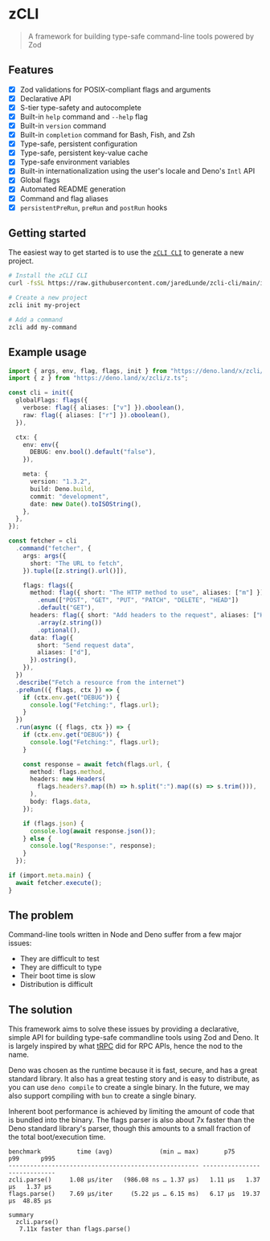 # zCLI

> A framework for building type-safe command-line tools powered by Zod

## Features

- [x] Zod validations for POSIX-compliant flags and arguments
- [x] Declarative API
- [x] S-tier type-safety and autocomplete
- [x] Built-in `help` command and `--help` flag
- [x] Built-in `version` command
- [x] Built-in `completion` command for Bash, Fish, and Zsh
- [x] Type-safe, persistent configuration
- [x] Type-safe, persistent key-value cache
- [x] Type-safe environment variables
- [x] Built-in internationalization using the user's locale and Deno's `Intl`
      API
- [x] Global flags
- [x] Automated README generation
- [x] Command and flag aliases
- [x] `persistentPreRun`, `preRun` and `postRun` hooks

## Getting started

The easiest way to get started is to use the
[`zCLI CLI`](https://github.com/jaredLunde/zcli-cli) to generate a new project.

```sh
# Install the zCLI CLI
curl -fsSL https://raw.githubusercontent.com/jaredLunde/zcli-cli/main/install.sh | sh

# Create a new project
zcli init my-project

# Add a command
zcli add my-command
```

## Example usage

```ts
import { args, env, flag, flags, init } from "https://deno.land/x/zcli/mod.ts";
import { z } from "https://deno.land/x/zcli/z.ts";

const cli = init({
  globalFlags: flags({
    verbose: flag({ aliases: ["v"] }).oboolean(),
    raw: flag({ aliases: ["r"] }).oboolean(),
  }),

  ctx: {
    env: env({
      DEBUG: env.bool().default("false"),
    }),

    meta: {
      version: "1.3.2",
      build: Deno.build,
      commit: "development",
      date: new Date().toISOString(),
    },
  },
});

const fetcher = cli
  .command("fetcher", {
    args: args({
      short: "The URL to fetch",
    }).tuple([z.string().url()]),

    flags: flags({
      method: flag({ short: "The HTTP method to use", aliases: ["m"] })
        .enum(["POST", "GET", "PUT", "PATCH", "DELETE", "HEAD"])
        .default("GET"),
      headers: flag({ short: "Add headers to the request", aliases: ["H"] })
        .array(z.string())
        .optional(),
      data: flag({
        short: "Send request data",
        aliases: ["d"],
      }).ostring(),
    }),
  })
  .describe("Fetch a resource from the internet")
  .preRun(({ flags, ctx }) => {
    if (ctx.env.get("DEBUG")) {
      console.log("Fetching:", flags.url);
    }
  })
  .run(async ({ flags, ctx }) => {
    if (ctx.env.get("DEBUG")) {
      console.log("Fetching:", flags.url);
    }

    const response = await fetch(flags.url, {
      method: flags.method,
      headers: new Headers(
        flags.headers?.map((h) => h.split(":").map((s) => s.trim())),
      ),
      body: flags.data,
    });

    if (flags.json) {
      console.log(await response.json());
    } else {
      console.log("Response:", response);
    }
  });

if (import.meta.main) {
  await fetcher.execute();
}
```

## The problem

Command-line tools written in Node and Deno suffer from a few major issues:

- They are difficult to test
- They are difficult to type
- Their boot time is slow
- Distribution is difficult

## The solution

This framework aims to solve these issues by providing a declarative, simple API
for building type-safe commandline tools using Zod and Deno. It is largely
inspired by what [tRPC](https://trpc.io) did for RPC APIs, hence the nod to the
name.

Deno was chosen as the runtime because it is fast, secure, and has a great
standard library. It also has a great testing story and is easy to distribute,
as you can use `deno compile` to create a single binary. In the future, we may
also support compiling with `bun` to create a single binary.

Inherent boot performance is achieved by limiting the amount of code that is
bundled into the binary. The flags parser is also about 7x faster than the Deno
standard library's parser, though this amounts to a small fraction of the total
boot/execution time.

```
benchmark          time (avg)             (min … max)       p75       p99      p995
----------------------------------------------------- -----------------------------
zcli.parse()     1.08 µs/iter   (986.08 ns … 1.37 µs)   1.11 µs   1.37 µs   1.37 µs
flags.parse()    7.69 µs/iter     (5.22 µs … 6.15 ms)   6.17 µs  19.37 µs  48.85 µs

summary
  zcli.parse()
   7.11x faster than flags.parse()
```

